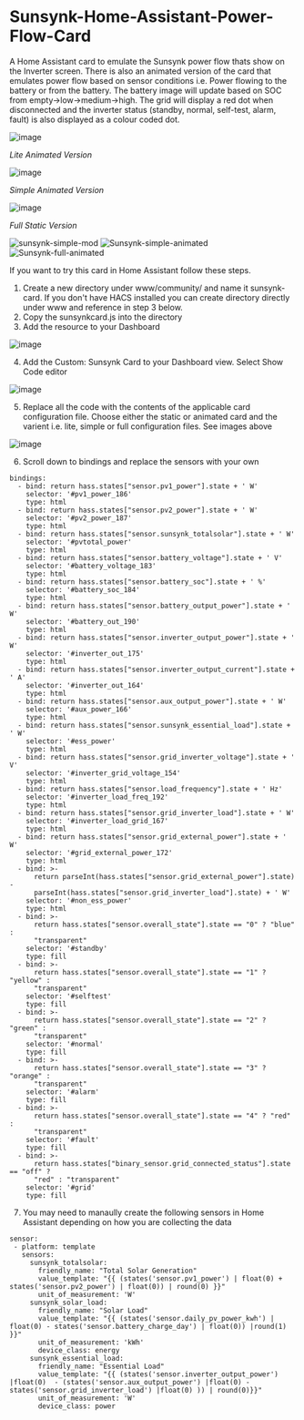 # Sunsynk-Home-Assistant-Power-Flow-Card
A Home Assistant card to emulate the Sunsynk power flow thats show on the Inverter screen. There is also an animated version of the card that emulates power flow based on sensor conditions i.e. Power flowing to the battery or from the battery. The battery image will update based on SOC from empty->low->medium->high. The grid will display a red dot when disconnected and the inverter status (standby, normal, self-test, alarm, fault) is also displayed as a colour coded dot.

![image](https://user-images.githubusercontent.com/7227275/226320438-3294057c-3316-4451-a476-8496b4dd3f73.png)

*Lite Animated Version*

![image](https://user-images.githubusercontent.com/7227275/225121107-5830cf18-1e5a-40be-ad51-af0b59e44d97.png)

*Simple Animated Version*

![image](https://user-images.githubusercontent.com/7227275/224840218-0e450540-7870-46fd-a0bf-53352a6413d2.png)

*Full Static Version*

![sunsynk-simple-mod](https://user-images.githubusercontent.com/7227275/226320550-9059c5ea-dfa7-4935-954f-4d53b5bf291c.svg)
![Sunsynk-simple-animated](https://user-images.githubusercontent.com/7227275/224926146-ce121e6d-75a6-4299-ae61-52536937bb1b.svg)
![Sunsynk-full-animated](https://user-images.githubusercontent.com/7227275/224926168-f1c1441c-67c7-4b72-a289-9a4cba3cc1c9.svg)


If you want to try this card in Home Assistant follow these steps.

1. Create a new directory under www/community/ and name it sunsynk-card. If you don't have HACS installed you can create directory directly under www and reference in step 3 below.
2. Copy the sunsynkcard.js into the directory
3. Add the resource to your Dashboard 

![image](https://user-images.githubusercontent.com/7227275/224839022-a08f7819-59e2-420b-82e3-354052de1f19.png)

4. Add the Custom: Sunsynk Card to your Dashboard view. Select Show Code editor

![image](https://user-images.githubusercontent.com/7227275/224839119-278e002b-4465-4e9e-b87c-8e15f6067ef4.png)

5. Replace all the code with the contents of the applicable card configuration file. Choose either the static or animated card and the varient i.e. lite, simple or full configuration files. See images above

![image](https://user-images.githubusercontent.com/7227275/224839288-6ca158f8-fdc7-4f72-a2b8-7e1f1854e3c4.png)

6. Scroll down to bindings and replace the sensors with your own
```
bindings:
  - bind: return hass.states["sensor.pv1_power"].state + ' W'
    selector: '#pv1_power_186'
    type: html
  - bind: return hass.states["sensor.pv2_power"].state + ' W'
    selector: '#pv2_power_187'
    type: html
  - bind: return hass.states["sensor.sunsynk_totalsolar"].state + ' W'
    selector: '#pvtotal_power'
    type: html
  - bind: return hass.states["sensor.battery_voltage"].state + ' V'
    selector: '#battery_voltage_183'
    type: html
  - bind: return hass.states["sensor.battery_soc"].state + ' %'
    selector: '#battery_soc_184'
    type: html
  - bind: return hass.states["sensor.battery_output_power"].state + ' W'
    selector: '#battery_out_190'
    type: html
  - bind: return hass.states["sensor.inverter_output_power"].state + ' W'
    selector: '#inverter_out_175'
    type: html
  - bind: return hass.states["sensor.inverter_output_current"].state + ' A'
    selector: '#inverter_out_164'
    type: html
  - bind: return hass.states["sensor.aux_output_power"].state + ' W'
    selector: '#aux_power_166'
    type: html
  - bind: return hass.states["sensor.sunsynk_essential_load"].state + ' W'
    selector: '#ess_power'
    type: html
  - bind: return hass.states["sensor.grid_inverter_voltage"].state + ' V'
    selector: '#inverter_grid_voltage_154'
    type: html
  - bind: return hass.states["sensor.load_frequency"].state + ' Hz'
    selector: '#inverter_load_freq_192'
    type: html
  - bind: return hass.states["sensor.grid_inverter_load"].state + ' W'
    selector: '#inverter_load_grid_167'
    type: html
  - bind: return hass.states["sensor.grid_external_power"].state + ' W'
    selector: '#grid_external_power_172'
    type: html
  - bind: >-
      return parseInt(hass.states["sensor.grid_external_power"].state) -
      parseInt(hass.states["sensor.grid_inverter_load"].state) + ' W'
    selector: '#non_ess_power'
    type: html
  - bind: >-
      return hass.states["sensor.overall_state"].state == "0" ? "blue" :
      "transparent"
    selector: '#standby'
    type: fill
  - bind: >-
      return hass.states["sensor.overall_state"].state == "1" ? "yellow" :
      "transparent"
    selector: '#selftest'
    type: fill
  - bind: >-
      return hass.states["sensor.overall_state"].state == "2" ? "green" :
      "transparent"
    selector: '#normal'
    type: fill
  - bind: >-
      return hass.states["sensor.overall_state"].state == "3" ? "orange" :
      "transparent"
    selector: '#alarm'
    type: fill
  - bind: >-
      return hass.states["sensor.overall_state"].state == "4" ? "red" :
      "transparent"
    selector: '#fault'
    type: fill
  - bind: >-
      return hass.states["binary_sensor.grid_connected_status"].state == "off" ?
      "red" : "transparent"
    selector: '#grid'
    type: fill
 ```
 
 7. You may need to manaully create the following sensors in Home Assistant depending on how you are collecting the data
 
 ```
 sensor:
  - platform: template
    sensors:
      sunsynk_totalsolar:
        friendly_name: "Total Solar Generation"
        value_template: "{{ (states('sensor.pv1_power') | float(0) + states('sensor.pv2_power') | float(0)) | round(0) }}"
        unit_of_measurement: 'W'
      sunsynk_solar_load:
        friendly_name: "Solar Load"
        value_template: "{{ (states('sensor.daily_pv_power_kwh') | float(0) - states('sensor.battery_charge_day') | float(0)) |round(1) }}"
        unit_of_measurement: 'kWh'
        device_class: energy
      sunsynk_essential_load:
        friendly_name: "Essential Load"
        value_template: "{{ (states('sensor.inverter_output_power') |float(0)  - (states('sensor.aux_output_power') |float(0) - states('sensor.grid_inverter_load') |float(0) )) | round(0)}}"
        unit_of_measurement: 'W'
        device_class: power
 ```
